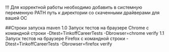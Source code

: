 !!! Для корректной работы необходимо добавить в системную переменную PATH путь к директории со скаченными драйверами для вашей ОС

##Cтроки запуска maven
1.0 Запуск тестов на браузере Chrome с командной строки -Dtest=TinkoffCareerTests -Dbrowser=chrome verify
1.1 Запуск тестов на браузере Firefox с командной строки -Dtest=TinkoffCareerTests -Dbrowser=firefox verify